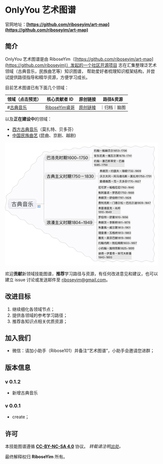 # OnlyYou 艺术图谱
官网地址：**[https://github.com/riboseyim/art-map](https://github.com/riboseyim/art-map)**

## 简介

OnlyYou 艺术图谱是由 RiboseYim（[https://github.com/riboseyim/art-map](https://github.com/riboseyim)）发起的一个社区开源项目
志在汇集整理泛艺术领域（古典音乐，民族曲艺等）知识图谱，
帮助爱好者梳理知识框架结构，并尝试提供路径指导和精华资源，方便学习成长。

目前艺术图谱已有下面几个领域：

|**领域**（点击预览）| **核心贡献者 ID** | **原创链接** |**路径&资源**|
|------- | ---- | ---- | ---- |
|#[古典音乐](https://github.com/riboseyim/art-map/blob/master/data/map-classical.md)| [RiboseYim睿哥](https://github.com/riboseyim)|[原创链接](https://github.com/riboseyim/art-map/issues/1)|｜归档｜脑图|



以及**正在建设中**的领域：

- [西方古典音乐](https://github.com/riboseyim/art-map/blob/master/data/map-classical.md)（莫扎特、贝多芬）
- [中国民族曲艺](https://github.com/riboseyim/art-map/blob/master/data/map-classical.md) (昆曲、京剧、越剧)

![古典音乐](./data/img-classical.png)


欢迎**贡献**新领域技能图谱，**推荐**学习路径与资源，有任何改进意见和建议，也可以建立 issue 讨论或发送邮件至 [riboseyim@gmail.com](mailto:riboseyim@gmail.com?subject=艺术图谱)。

## 改进目标

1. 继续细化各领域节点；
2. 提供各领域的参考学习路径；
3. 推荐各知识点相关优质资源；

## 加入我们
- 微信：请加小助手（Ribose101）并备注“艺术图谱”，小助手会邀请您进群；

## 版本信息

### v 0.1.2
- 新增古典音乐

### v 0.0.1
- create；



## 许可
本技能图谱遵循 **[CC-BY-NC-SA 4.0](https://creativecommons.org/licenses/by-nc-sa/4.0/)** 协议。
*转载请注明[出处](https://github.com/riboseyim/art-map)。*

最终解释权归 **RiboseYim** 所有。
